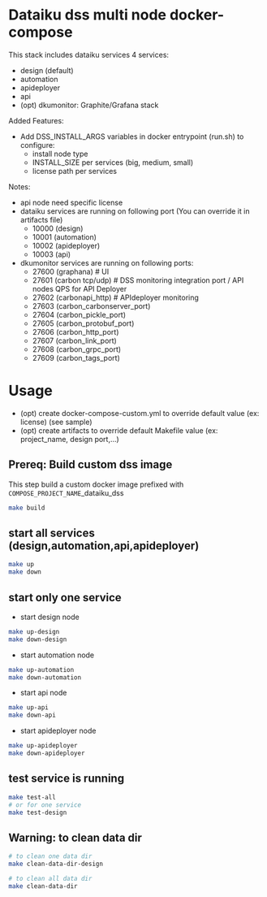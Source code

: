 # Dataiku dss multi node docker-compose

This stack includes dataiku services
4 services:
* design (default)
* automation
* apideployer
* api
* (opt) dkumonitor: Graphite/Grafana stack

Added Features:
* Add DSS_INSTALL_ARGS variables in docker entrypoint (run.sh) to configure:
  + install node type
  + INSTALL_SIZE per services (big, medium, small)
  + license path per services

Notes:
 * api node need specific license
 * dataiku services are running on following port (You can override it in artifacts file)
   - 10000 (design)
   - 10001 (automation)
   - 10002 (apideployer)
   - 10003 (api)
 * dkumonitor services are running on following ports:
   - 27600 (graphana) # UI
   - 27601 (carbon tcp/udp) # DSS monitoring integration port / API nodes QPS for API Deployer
   - 27602 (carbonapi_http) # APIdeployer monitoring
   - 27603 (carbon_carbonserver_port)
   - 27604 (carbon_pickle_port)
   - 27605 (carbon_protobuf_port)
   - 27606 (carbon_http_port)
   - 27607 (carbon_link_port)
   - 27608 (carbon_grpc_port)
   - 27609 (carbon_tags_port)

# Usage

* (opt) create docker-compose-custom.yml to override default value (ex: license) (see sample)
* (opt) create artifacts to override default Makefile value (ex: project_name, design port,...)

## Prereq: Build custom dss image
This step build a custom docker image prefixed with `COMPOSE_PROJECT_NAME`_dataiku_dss

```bash
make build
```


## start all services (design,automation,api,apideployer)
```bash
make up
make down
```

## start only one service
* start design node
```bash
make up-design
make down-design
```
* start automation node
```bash
make up-automation
make down-automation
```
* start api node
```bash
make up-api
make down-api
```
* start apideployer node
```bash
make up-apideployer
make down-apideployer
```

## test service is running

```bash
make test-all
# or for one service
make test-design
```

## Warning: to clean data dir
```bash
# to clean one data dir
make clean-data-dir-design
```

```bash
# to clean all data dir
make clean-data-dir
```

